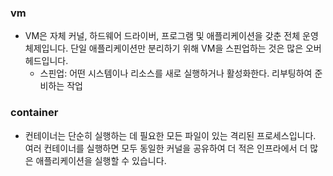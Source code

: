 ### vm
- VM은 자체 커널, 하드웨어 드라이버, 프로그램 및 애플리케이션을 갖춘 전체 운영 체제입니다. 단일 애플리케이션만 분리하기 위해 VM을 스핀업하는 것은 많은 오버헤드입니다.
	- 스핀업: 어떤 시스템이나 리소스를 새로 실행하거나 활성화한다. 리부팅하여 준비하는 작업

### container
- 컨테이너는 단순히 실행하는 데 필요한 모든 파일이 있는 격리된 프로세스입니다. 여러 컨테이너를 실행하면 모두 동일한 커널을 공유하여 더 적은 인프라에서 더 많은 애플리케이션을 실행할 수 있습니다.